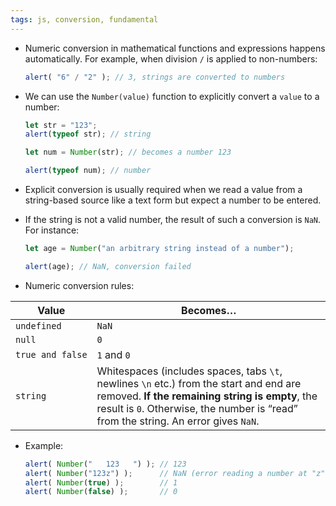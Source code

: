 ```yaml
---
tags: js, conversion, fundamental
---
```


- Numeric conversion in mathematical functions and expressions happens automatically. For example, when division `/` is applied to non-numbers:
	```js
	alert( "6" / "2" ); // 3, strings are converted to numbers
	```

- We can use the `Number(value)` function to explicitly convert a `value` to a number:
	```js
	let str = "123";
	alert(typeof str); // string
	
	let num = Number(str); // becomes a number 123
	
	alert(typeof num); // number
	```

- Explicit conversion is usually required when we read a value from a string-based source like a text form but expect a number to be entered.
- If the string is not a valid number, the result of such a conversion is `NaN`. For instance:
	```js
	let age = Number("an arbitrary string instead of a number");
	
	alert(age); // NaN, conversion failed
	```

- Numeric conversion rules:

|Value|Becomes…|
|---|---|
|`undefined`|`NaN`|
|`null`|`0`|
|`true and false`|`1` and `0`|
|`string`|Whitespaces (includes spaces, tabs `\t`, newlines `\n` etc.) from the start and end are removed. **If the remaining string is empty**, the result is `0`. Otherwise, the number is “read” from the string. An error gives `NaN`.|

- Example:
	```js
	alert( Number("   123   ") ); // 123
	alert( Number("123z") );      // NaN (error reading a number at "z")
	alert( Number(true) );        // 1
	alert( Number(false) );       // 0
	```